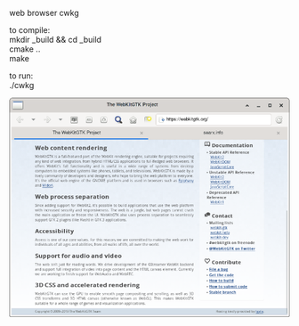 web browser cwkg

to compile: <br>
mkdir _build && cd _build <br>
cmake .. <br>
make <br>

to run: <br>
./cwkg <br>

<img src="https://github.com/libertizalis/cwkg/blob/master/doc/screenshot.png">
